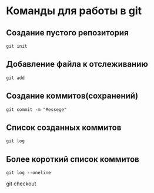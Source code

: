 # Команды для работы в git

## Создание пустого репозитория

``````
git init
``````
## Добавление файла к отслеживанию

``````
git add
``````

## Создание коммитов(сохранений)

``````
git commit -m "Messege"
``````

## Список созданных коммитов

``````
git log
``````
## Более короткий список коммитов

``````
git log --oneline
``````

git checkout
